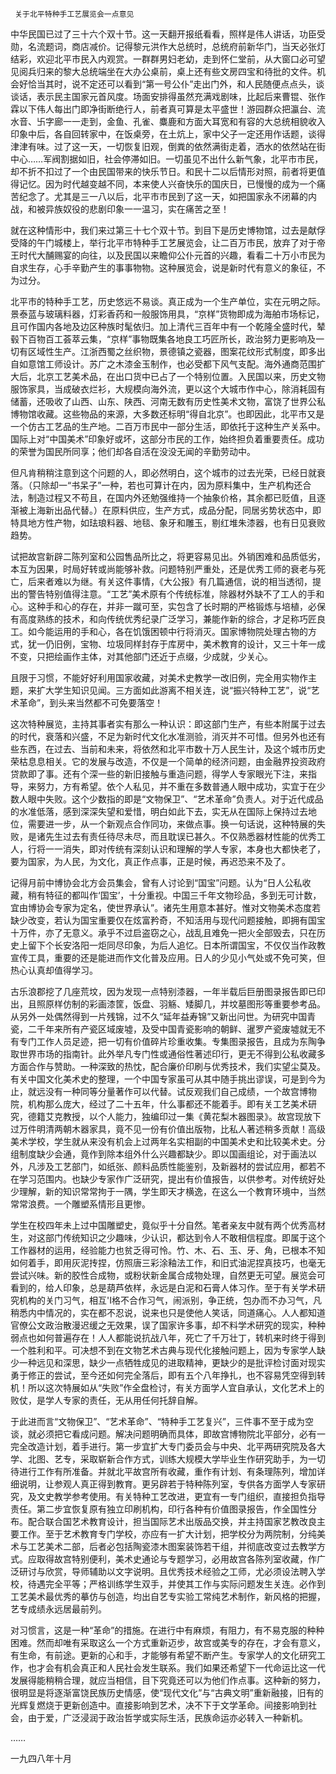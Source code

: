      关于北平特种手工艺展览会一点意见 

   中华民国已过了三十六个双十节。这一天翻开报纸看看，照样是伟人讲话，功臣受勋，名流题词，商店减价。记得黎元洪作大总统时，总统府前新华门，当天必张灯结彩，欢迎北平市民入内观赏。一群群男妇老幼，走到怀仁堂前，从大窗口必可望见阅兵归来的黎大总统端坐在大办公桌前，桌上还有些文房四宝和待批的文件。机会好恰当其时，说不定还可以看到“第一号公仆”走出门外，和人民随便点点头，谈谈话，表示民主国家元首风度。场面安排得虽然充满戏剧味，比起后来曹锟、张作霖以下伟人每出门即净街断绝行人，前者真可算是太平盛世！游园群众把瀛台、流水音、卐字廊一一走到，金鱼、孔雀、麋鹿和方面大耳宽和有容的大总统相貌收入印象中后，各自回转家中，在饭桌旁，在土炕上，家中父子一定还用作话题，谈得津津有味。过了这一天，一切恢复旧观，倒粪的依然满街走着，洒水的依然站在街中心……军阀割据如旧，社会停滞如旧。一切虽见不出什么新气象，北平市市民，却不折不扣过了一个由民国带来的快乐节日。和民十二以后情形对照，前者将更值得记忆。因为时代越变越不同，本来使人兴奋快乐的国庆日，已慢慢的成为一个痛苦纪念了。尤其是三一八以后，北平市市民到了这一天，如把国家永不闭幕的内战，和被异族奴役的悲剧印象一一温习，实在痛苦之至！

   就在这种情形中，我们来过第三十七个双十节。到目下是历史博物馆，过去是献俘受降的午门城楼上，举行北平市特种手工艺展览会，让二百万市民，放弃了对于帝王时代大酺赐宴的向往，以及民国以来瞻仰公仆元首的兴趣，看看二十万小市民为自求生存，心手辛勤产生的事事物物。这种展览会，说是新时代有意义的象征，不为过分。 

   北平市的特种手工艺，历史悠远不易谈。真正成为一个生产单位，实在元明之际。景泰蓝与玻璃料器，灯彩香药和一般服饰用具，“京样”货物即成为海舶市场标记，且可作国内各地及边区种族时髦依归。加上清代三百年中有一个乾隆全盛时代，辇毂下百物百工荟萃云集，“京样”事物既集各地良工巧匠所长，政治努力更影响及一切有区域性生产。江浙西蜀之丝织物，景德镇之瓷器，图案花纹形式制度，即多出自如意馆工师设计。苏广之木漆金玉制作，也必受都下风气支配。海外通商范围扩大后，北京工艺美术品，在出口货中已占了一个特别位置。入民国以来，历史文物服饰家具，当成破衣烂衫，大规模向海外流，更以这个大城市作中心，除消耗固有储蓄，还吸收了山西、山东、陕西、河南无数有历史性美术文物，富饶了世界公私博物馆收藏。这些物品的来源，大多数还标明“得自北京”。也即因此，北平市又是一个仿古工艺品的生产地。二百万市民中一部分生活，即依托于这种生产关系中。国际上对“中国美术”印象好或坏，这部分市民的工作，始终担负着重要责任。成功的荣誉为国民所同享；他们却各自活在没没无闻的辛勤劳动中。

   但凡肯稍稍注意到这个问题的人，即必然明白，这个城市的过去光荣，已经日就衰落。（只除却一“书呆子”一种，若也可算计在内，因为原料集中，生产机构还合法，制造过程又不苟且，在国内外还勉强维持一个抽象价格，其余都已贬值，且逐渐被上海新出品代替。）在原料供应，生产方式，成品分配，同居劣势状态中，即特具地方性产物，如珐琅料器、地毯、象牙和雕玉，剔红堆朱漆器，也有日见衰败趋势。

   试把故宫新辟二陈列室和公园售品所比之，将更容易见出。外销困难和品质低劣，本互为因果，时局好转或尚能够补救。问题特别严重处，还是优秀工师的衰老与死亡，后来者难以为继。有关这件事情，《大公报》有几篇通信，说的相当透彻，提出的警告特别值得注意。“工艺”美术原有个传统标准，除器材外缺不了工人的手和心。这种手和心的存在，并非一蹴可至，实包含了长时期的严格锻炼与培植，必保有高度熟练的技术，和向传统优秀纪录广泛学习，兼能作新的综合，才足称巧匠良工。如今能运用的手和心，各在饥饿困顿中行将消灭。国家博物院处理古物的方式，犹一仍旧例，宝物、垃圾同样封存于库房中，美术教育的设计，又三十年一成不变，只把绘画作主体，对其他部门还近于点缀，少成就，少关心。

   且限于习惯，不能好好利用国家收藏，对美术史教学一改旧例，完全用实物作主题，来扩大学生知识见闻。三方面如此游离不相关连，说“振兴特种工艺”，说“艺术革命”，到头来当然都不可免要落空！

   这次特种展览，主持其事者实有那么一种认识：即这部门生产，有些本附属于过去的时代，衰落和兴盛，不足为新时代文化水准测验，消灭并不可惜。但另外也还有些东西，在过去、当前和未来，将依然和北平市数十万人民生计，及这个城市历史荣枯息息相关。它的发展与改造，不仅是一个简单的经济问题，由金融界投资政府贷款即了事。还有个深一些的新旧接触与重造问题，得学人专家眼光下注，来指导，来努力，方有希望。依个人私见，并不重在多数普通人眼中成功，实宜于在少数人眼中失败。这个少数指的即是“文物保卫”、“艺术革命”负责人。对于近代成品的水准低落，感到深深失望和爱惜，明白如此下去，实无从在国际上保持过去地位，需要进一步，从一个新观点合作同功，来做点事。换一句话说，这种特展的失败，是诸先生过去有责任待尽未尽，而且耽误已甚久。不仅熟悉器材性能的优秀工人，行将一一消失，即对传统有深刻认识和理解的学人专家，本身也大都快老了，要为国家，为人民，为文化，真正作点事，正是时候，再迟恐来不及了。 

   记得月前中博协会北方会员集会，曾有人讨论到“国宝”问题。认为“日人公私收藏，稍有特征的都叫作‘国宝’，十分重视。中国三千年文物珍品，多到无可计数，宜由博协会专家为定名，使世界承认”。诸先生用意本甚好。惟对文物美术态度若缺少改变，若认为国宝重要仅在炫富矜奇，不知活用与现代问题接触，即拥有国宝十万件，亦了无意义。承乎不过启盗窃之心，战乱且难免一把火全部毁去，只在历史上留下个长安洛阳一炬同尽印象，为后人追忆。日本所谓国宝，不仅仅当作政教宣传工具，重要的还是能进而作文化普及应用。日人的少见小气处或不免可笑，但热心认真却值得学习。

   古乐浪郡挖了几座荒坟，因为发现一点特别漆器，一年半载后巨册图录报告即已印出，且照原样仿制的彩画漆筐，饭盘、羽觞、矮脚几，并坟墓图形等重要参考品。从另外一处偶然得到一片残锦，过不久“延年益寿锦”又新出问世。为研究中国青瓷，二千年来所有产瓷区域废墟，及受中国青瓷影响的朝鲜、暹罗产瓷废墟就无不有专门工作人员足迹，把一切有价值碎片珍重收集。专集图录报告，且成为东陶争取世界市场的指南针。此外举凡专门性或通俗性著述印行，更无不得到公私收藏多方面合作与赞助。一种深致的热忱，配合廉价印刷与优秀技术，我们实望尘莫及。有关中国文化美术史的整理，一个中国专家虽可从其中随手挑出谬误，可是到今为止，就远没有一种同等分量著作可以代替。试反观我们自己成绩，一个故宫博物院，机构那么庞大，经过了二十五年，什么事都还不能着手。即有关工艺美术研究，德籍艾克教授，以个人能力，独编印过一集《黄花梨木器图录》。故宫现放下过万件明清两朝木器家具，竟不见一份有价值出版物，比私人著述稍多贡献！高级美术学校，学生就从来没有机会上过两年名实相副的中国美术史和比较美术史。分组制度缺少会通，竟作到除本组外什么兴趣都缺少。即以国画组论，对于画法以外，凡涉及工艺部门，如纸张、颜料品质性能鉴别，及新器材的尝试应用，都若不在学习范围内。也缺少专家作广泛研究，提出有价值报告，以供参考。对传统好处少理解，新的知识常常拘于一隅，学生即天才横逸，在这么一个教育环境中，当然常常浪费。一个雕塑系情形且更惨。

   学生在校四年未上过中国雕塑史，竟似乎十分自然。笔者亲友中就有两个优秀高材生，对这部门传统知识之少趣味，少认识，都达到令人不敢相信程度。即属于这个工作器材的运用，经验能力也贫乏得可怜。竹、木、石、玉、牙、角，已根本不知如何着手，即用灰泥抟捏，仿照唐三彩涂釉法工作，和旧式油泥捏真技巧，也毫无尝试兴味。新的胶性合成物，或粉状新金属合成物处理，自然更无可望。展览会可看到的，给人印象，总是葫芦依样，永远是白泥和石膏人体习作。至于有关学术研究机构的关门习气，相互'I格不合作习气，闹派别，争正统，包办而不办习气，凡稍悉内中情况的，实在都不忍说，说来也只是使他人笑话，同道痛心。人人都知道官僚公文政治散漫迟缓之无效果，误了国家许多事，却不料学术研究的现实，种种弱点也如何普遍存在！人人都能说抗战八年，死亡了千万壮丁，转机来时终于得到一个胜利和平。可决想不到在文物艺术古典与现代化接触问题上，因为专家学人缺少一种远见和深思，缺少一点牺牲成见的进取精神，更缺少的是批评检讨面对现实勇于修正的尝试，至今还如何完全落后，即有五个八年挣扎，也不容易凭空得到转机！所以这次特展如从“失败”作全盘检讨，有关方面学人宜自承认，文化艺术上的败仗，是学人专家的责任，无从用任何托辞自解。

   于此进而言“文物保卫”、“艺术革命”、“特种手工艺复兴”，三件事不至于成为空谈，就必须把它看成问题。解决问题明确而具体，即故宫博物院北平部分，必有一完全改造计划，着手进行。第一步宜扩大专门委员会与中央、北平两研究院及各大学、北图、艺专，采取崭新合作方式，训练大规模大学毕业生作研究助手，为一切待进行工作有所准备。并就北平故宫所有收藏，重作有计划、有条理陈列，增加详细说明，让参观人真正得到教育。更另辟若于特种陈列室，专供各方面学人专家研究，及文史教学参考使用。有关特种工艺改进，更宜有一专门组织，直接担负指导责任。第二步宜恢复原有独立印刷机构，印行各种有价值图录报告，作全国性分布。配合联合国艺术教育设计，担当国际艺术出版品交换，并主持国家艺教改良主要工作。至于艺术教育专门学校，亦应有一扩大计划，把学校分为两院制，分纯美术与工艺美术二部，后者必包括陶瓷漆木图案装饰若干组，并彻底改变过去教学方式。应取得故宫特别便利，美术史通论与专题学习，必用故宫各陈列室收藏，作广泛研讨与欣赏，导师辅助以文字说明。且优秀技术经验之工师，尤必须设法聘入学校，待遇完全平等；严格训练学生双手，并使其工作与实际问题发生关连。必作到工艺美术最优秀的摹仿与创造，均出自艺专实验工常纯艺术制作，新风格的把握，艺专成绩永远居最前列。

   对习惯言，这是一种“革命”的措施。在进行中有麻烦，有阻力，有不易克服的种种困难。然而却唯有采取这么一个方式重新迈步，故宫或美专的存在，才会有意义，有生命，有前途。更新的心和手，才能够有希望不断产生。专家学人的文化研究工作，也才会有机会真正和人民社会发生联系。我们如果还希望下一代命运比这一代发展得能稍稍合理，就应当相信，目下究竟还可以为他们作点事。这种新的努力，很明显是将逐渐富饶民族历史情感，使“现代文化”与“古典文明”重新融接，旧有的光辉复燃烧于更新创造中。直接影响到艺术，决不下于文学革命。间接影响到社会，由于爱，广泛浸润于政治哲学或实际生活，民族命运亦必转入一种新机。

   …… 

   一九四八年十月 

